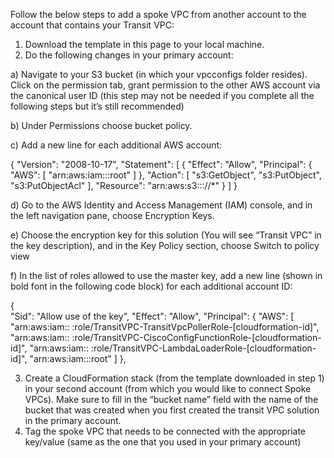 Follow the below steps to add a spoke VPC from another account to the account that contains your Transit VPC:

1)   Download the template in this page to your local machine.
2)    Do the following changes in your primary account:

a)     Navigate to your S3 bucket (in which your vpcconfigs folder resides). Click on the permission tab, grant permission to the other AWS account via the canonical user ID (this step may not be   needed if you complete all the following steps but it’s still recommended)

b)      Under Permissions choose bucket policy.

c)    Add a new line for each additional AWS account:
 
{
"Version": "2008-10-17",
"Statement": [
      {
      "Effect": "Allow",
      "Principal": {
         "AWS": [
            "arn:aws:iam::<account-1-ID>:root"
            ]
        },
       "Action": [
             "s3:GetObject",
             "s3:PutObject",
             "s3:PutObjectAcl"
           ],
       "Resource": "arn:aws:s3:::<S3 bucket name>/<bucket prefix>/*"
        }
    ]
}
 

d)  Go to the AWS Identity and Access Management (IAM) console, and in the left navigation pane, choose Encryption Keys.


e)   Choose the encryption key for this solution (You will see “Transit VPC” in the key description), and in the Key Policy section, choose Switch to policy view

f)    In the list of roles allowed to use the master key, add a new line (shown in bold font in the following code block) for each additional account ID:
 
{      
    "Sid": "Allow use of the key",
    "Effect": "Allow",
    "Principal": {
        "AWS": [
          "arn:aws:iam:: <transit-vpc-primary-account-id>:role/TransitVPC-TransitVpcPollerRole-[cloudformation-id]",
          "arn:aws:iam:: <transit-vpc-primary-account-id>:role/TransitVPC-CiscoConfigFunctionRole-[cloudformation-id]",
          "arn:aws:iam:: <transit-vpc-primary-account-id>:role/TransitVPC-LambdaLoaderRole-[cloudformation-id]",
          "arn:aws:iam::<account-1-id>:root"
        ]
},
            
3)    Create a CloudFormation stack (from the template downloaded in step 1) in your second account (from which you would like to connect Spoke VPCs). Make sure to fill in the “bucket name” field with the name of the bucket that was created when you first created the transit VPC solution in the primary account.
4)    Tag the spoke VPC that needs to be connected with the appropriate key/value (same as the one that you used in your primary account)
